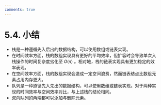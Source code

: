 ```yaml
---
comments: true
---
```


# 5.4. 小结

- 栈是一种遵循先入后出的数据结构，可以使用数组或链表实现。
- 在时间效率方面，栈的数组实现具有更好的平均效率，但扩容时会导致单次入栈操作的时间复杂度劣化至 $O(n)$ 。相对地，栈的链表实现具有更加稳定的效率表现。
- 在空间效率方面，栈的数组实现会造成一定空间浪费，然而链表结点比数组元素占用内存更大。
- 队列是一种遵循先入先出的数据结构，可以使用数组或链表实现。对于两种实现的时间效率与空间效率对比，与上述栈的结论相同。
- 双向队列的两端都可以添加与删除元素。
